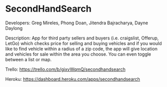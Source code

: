 # SecondHandSearch

Developers: Greg Mireles, Phong Doan, Jitendra Bajracharya, Dayne Daylong

Description: 
App for third party sellers and buyers (i.e. craigslist, Offerup, LetGo) which checks price for selling and buying vehicles and if you would like to find vehicle within a radius of a zip code, the app will give location and vehicles for sale within the area you choose. You can even toggle between a list or map.

Trello: https://trello.com/b/gixvWqmQ/secondhandsearch

Heroku: https://dashboard.heroku.com/apps/secondhandsearch
